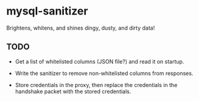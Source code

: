 # mysql-sanitizer

Brightens, whitens, and shines dingy, dusty, and dirty data!

## TODO

* Get a list of whitelisted columns (JSON file?) and read it on startup.

* Write the sanitizer to remove non-whitelisted columns from responses.

* Store credentials in the proxy, then replace the credentials in the handshake packet with the stored credentials.
